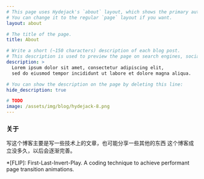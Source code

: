 ```yaml
---
# This page uses Hydejack's `about` layout, which shows the primary author's picture and about text at the top.
# You can change it to the regular `page` layout if you want.
layout: about

# The title of the page.
title: About

# Write a short (~150 characters) description of each blog post.
# This description is used to preview the page on search engines, social media, etc.
description: >
  Lorem ipsum dolor sit amet, consectetur adipiscing elit,
  sed do eiusmod tempor incididunt ut labore et dolore magna aliqua.

# You can show the description on the page by deleting this line:
hide_description: true

# TODO
image: /assets/img/blog/hydejack-8.png
---
```

### 关于
写这个博客主要是写一些技术上的文章，也可能分享一些其他的东西
这个博客成立没多久，以后会逐渐完善。

*[FLIP]: First-Last-Invert-Play. A coding technique to achieve performant page transition animations.
